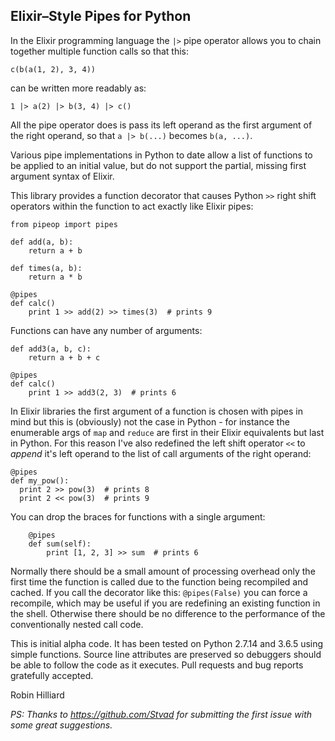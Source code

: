 ## Elixir–Style Pipes for Python

In the Elixir programming language the `|>` pipe operator allows you to chain 
together multiple function calls so that this:

```$elixir 
c(b(a(1, 2), 3, 4))
```

can be written more readably as:

```$elixir
1 |> a(2) |> b(3, 4) |> c()
```

All the pipe operator does is pass its left operand as the first argument of
the right operand, so that `a |> b(...)` becomes `b(a, ...)`.

Various pipe implementations in Python to date allow a list of functions to be
applied to an initial value, but do not support the partial, missing first
argument syntax of Elixir.

This library provides a function decorator that causes Python `>>` right shift
operators within the function to act exactly like Elixir pipes:

```$python
from pipeop import pipes

def add(a, b):
    return a + b
    
def times(a, b):
    return a * b
    
@pipes
def calc()
    print 1 >> add(2) >> times(3)  # prints 9
``` 

Functions can have any number of arguments:

```$python
def add3(a, b, c):
    return a + b + c
    
@pipes
def calc()
    print 1 >> add3(2, 3)  # prints 6
```

In Elixir libraries the first argument of a function is chosen with pipes in
mind but this is (obviously) not the case in Python - for instance the
enumerable args of `map` and `reduce` are first in their Elixir equivalents
but last in Python. For this reason I've also redefined the left shift
operator `<<` to _append_ it's left operand to the list of call arguments of
the right operand:

```$python
@pipes
def my_pow():
  print 2 >> pow(3)  # prints 8
  print 2 << pow(3)  # prints 9
```

You can drop the braces for functions with a single argument:

```$python
    @pipes
    def sum(self):
        print [1, 2, 3] >> sum  # prints 6
```

Normally there should be a small amount of processing overhead only the first time the
function is called due to the function being recompiled and cached. If you call the
decorator like this: `@pipes(False)` you can force a recompile, which may be useful
if you are redefining an existing function in the shell. Otherwise there should be
no difference to the performance of the conventionally nested call code.

This is initial alpha code. It has been tested on Python 2.7.14 and 3.6.5 using
simple functions. Source line attributes are preserved so debuggers should be
able to follow the code as it executes. Pull requests and bug reports
gratefully accepted.

Robin Hilliard

_PS: Thanks to https://github.com/Stvad for submitting the first issue 
with some great suggestions._